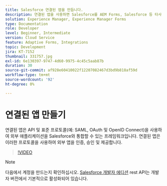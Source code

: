 ```yaml
---
title: Salesforce 연결된 앱을 만듭니다.
description: 연결된 앱을 사용하면 Salesforce를 AEM Forms, Salesforce 등 타사 애플리케이션과 통합할 수 있습니다.
solution: Experience Manager, Experience Manager Forms
type: Documentation
role: Developer
level: Beginner, Intermediate
version: Cloud Service
feature: Adaptive Forms, Integrations
topic: Development
jira: KT-7152
thumbnail: 331757.jpg
exl-id: 6e130397-9747-4d60-9975-4c45c5aab87b
duration: 30
source-git-commit: af928e60410022f12207082467d3bd9b818af59d
workflow-type: tm+mt
source-wordcount: '92'
ht-degree: 0%

---
```


# 연결된 앱 만들기

연결된 앱은 API 및 표준 프로토콜(예: SAML, OAuth 및 OpenID Connect)을 사용하여 외부 애플리케이션을 Salesforce와 통합할 수 있는 프레임워크입니다. 연결된 앱은 이러한 프로토콜을 사용하여 외부 앱을 인증, 승인 및 제공합니다.

>[!VIDEO](https://video.tv.adobe.com/v/331757?quality=12&learn=on)

>[!NOTE]
>다음에서 계정을 만드는지 확인하십시오. [Salesforce 개발자 에디션](https://developer.salesforce.com/signup) rest API는 개발자 버전에서 기본적으로 활성화되어 있습니다.
